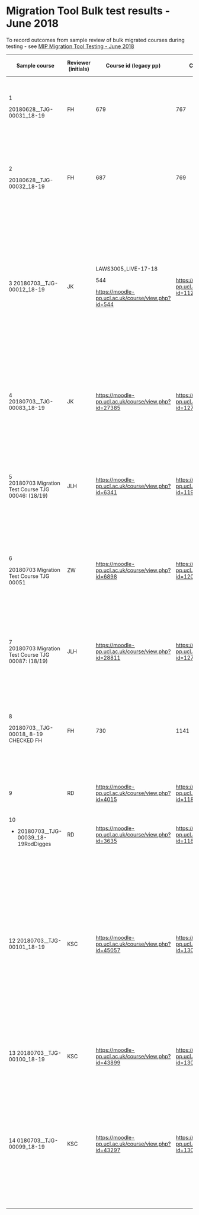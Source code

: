 # Migration Tool Bulk test results - June 2018

To record outcomes from sample review of bulk migrated courses during testing - see [MIP Migration Tool Testing - June 2018](MIP_Migration_Tool_Testing_-_June_2018)

<table>
<thead>
<tr class="header">
<th>Sample course</th>
<th>Reviewer (initials)</th>
<th>Course id (legacy pp)</th>
<th>Course id (new pp)</th>
<th>Tool reports success?</th>
<th>Course display correct?</th>
<th>Content as expected?</th>
<th>Restrictions/completion?</th>
<th>Enrolments?</th>
<th>Comments?</th>
</tr>
</thead>
<tbody>
<tr class="odd">
<td>1
<p>20180628__TJG-00031_18-19</p></td>
<td>FH</td>
<td>679</td>
<td>767</td>
<td><img src="images/icons/emoticons/check.svg" alt="(tick)" class="emoticon emoticon-tick" /></td>
<td><img src="images/icons/emoticons/check.svg" alt="(tick)" class="emoticon emoticon-tick" /></td>
<td><img src="images/icons/emoticons/warning.svg" alt="(warning)" class="emoticon emoticon-warning" /> One file <strong>Module Brief 2018</strong> not copied properly into legacy PP, despite being in production</td>
<td><img src="images/icons/emoticons/check.svg" alt="(tick)" class="emoticon emoticon-tick" /></td>
<td><img src="images/icons/emoticons/check.svg" alt="(tick)" class="emoticon emoticon-tick" /></td>
<td><br />
</td>
</tr>
<tr class="even">
<td><p>2</p>
<p>20180628__TJG-00032_18-19</p></td>
<td>FH</td>
<td>687</td>
<td>769</td>
<td><img src="images/icons/emoticons/check.svg" alt="(tick)" class="emoticon emoticon-tick" /></td>
<td><img src="images/icons/emoticons/check.svg" alt="(tick)" class="emoticon emoticon-tick" /></td>
<td><img src="images/icons/emoticons/warning.svg" alt="(warning)" class="emoticon emoticon-warning" /> One file TPP Module brief File, not copied properly into legacy PP, despite being in production</td>
<td><img src="images/icons/emoticons/check.svg" alt="(tick)" class="emoticon emoticon-tick" /></td>
<td><img src="images/icons/emoticons/check.svg" alt="(tick)" class="emoticon emoticon-tick" /></td>
<td><br />
</td>
</tr>
<tr class="odd">
<td>3 20180703__TJG-00012_18-19</td>
<td>JK</td>
<td><p>LAWS3005_LIVE-17-18</p>
<p>544</p>
<p><a href="https://moodle-pp.ucl.ac.uk/course/view.php?id=544" class="uri">https://moodle-pp.ucl.ac.uk/course/view.php?id=544</a></p></td>
<td><a href="https://moodle-1819-pp.ucl.ac.uk/course/view.php?id=1129" class="uri">https://moodle-1819-pp.ucl.ac.uk/course/view.php?id=1129</a></td>
<td><img src="images/icons/emoticons/check.svg" alt="(tick)" class="emoticon emoticon-tick" /></td>
<td><img src="images/icons/emoticons/check.svg" alt="(tick)" class="emoticon emoticon-tick" /></td>
<td>Legacy PP has missing files . As expected these are not in new PP</td>
<td><img src="images/icons/emoticons/check.svg" alt="(tick)" class="emoticon emoticon-tick" /></td>
<td><p><img src="images/icons/emoticons/check.svg" alt="(tick)" class="emoticon emoticon-tick" /></p>
<p>2 UCL editing Staff carried over.</p>
<p><br />
</p>
<p>Other editing enrollment did not carry over</p>
<p><br />
</p>
<p>Library resources link seem to contain different links...</p></td>
<td><br />
</td>
</tr>
<tr class="even">
<td><p>4<br />
20180703__TJG-00083_18-19</p></td>
<td>JK</td>
<td><a href="https://moodle-pp.ucl.ac.uk/course/view.php?id=27385" class="uri">https://moodle-pp.ucl.ac.uk/course/view.php?id=27385</a></td>
<td><a href="https://moodle-1819-pp.ucl.ac.uk/course/view.php?id=1271" class="uri">https://moodle-1819-pp.ucl.ac.uk/course/view.php?id=1271</a></td>
<td><img src="images/icons/emoticons/check.svg" alt="(tick)" class="emoticon emoticon-tick" /></td>
<td><img src="images/icons/emoticons/check.svg" alt="(tick)" class="emoticon emoticon-tick" /></td>
<td><br />
</td>
<td><img src="images/icons/emoticons/check.svg" alt="(tick)" class="emoticon emoticon-tick" /></td>
<td><p>no enrolments.</p>
<p>On legacy PP - 6 tutor enrollments</p>
<p>2 non editing tutors</p>
<p> 9  Cousre adminstraters</p></td>
<td><br />
</td>
</tr>
<tr class="odd">
<td><p>5<br />
20180703 Migration Test Course TJG 00046: (18/19) </p></td>
<td>JLH</td>
<td><a href="https://moodle-pp.ucl.ac.uk/course/view.php?id=6341" class="uri">https://moodle-pp.ucl.ac.uk/course/view.php?id=6341</a></td>
<td><a href="https://moodle-1819-pp.ucl.ac.uk/course/view.php?id=1197" class="uri">https://moodle-1819-pp.ucl.ac.uk/course/view.php?id=1197</a></td>
<td><img src="images/icons/emoticons/warning.svg" alt="(warning)" class="emoticon emoticon-warning" /><br />
In Progress</td>
<td><img src="images/icons/emoticons/warning.svg" alt="(warning)" class="emoticon emoticon-warning" /><br />
Course displays extra sections on New PP that aren't present on Legacy PP</td>
<td><img src="images/icons/emoticons/check.svg" alt="(tick)" class="emoticon emoticon-tick" /></td>
<td><img src="images/icons/emoticons/check.svg" alt="(tick)" class="emoticon emoticon-tick" /></td>
<td><img src="images/icons/emoticons/error.svg" alt="(error)" class="emoticon emoticon-cross" /><br />
3 Tutor enrolments weren't carried over from Legacy to New.</td>
<td><br />
</td>
</tr>
<tr class="even">
<td><p>6</p>
<p>20180703 Migration Test Course TJG 00051</p></td>
<td>ZW</td>
<td><a href="https://moodle-pp.ucl.ac.uk/course/view.php?id=6898" class="uri">https://moodle-pp.ucl.ac.uk/course/view.php?id=6898</a></td>
<td><a href="https://moodle-1819-pp.ucl.ac.uk/course/view.php?id=1207" class="uri">https://moodle-1819-pp.ucl.ac.uk/course/view.php?id=1207</a></td>
<td><img src="images/icons/emoticons/warning.svg" alt="(warning)" class="emoticon emoticon-warning" /><br />
In Progress - Backup complete (03/Jul/2018)</td>
<td><img src="images/icons/emoticons/warning.svg" alt="(warning)" class="emoticon emoticon-warning" /><br />
new-pp course dsiplays Topics 11-18 as hidden.  In Legacy-pp these are Orphaned</td>
<td><p><img src="images/icons/emoticons/check.svg" alt="(tick)" class="emoticon emoticon-tick" /></p>
<p>Content limited to pdf's and PowerPoint, but migrated ok.</p></td>
<td><img src="images/icons/emoticons/warning.svg" alt="(warning)" class="emoticon emoticon-warning" /><br />
Not used on legacy course</td>
<td><img src="images/icons/emoticons/error.svg" alt="(error)" class="emoticon emoticon-cross" /><br />
On legacy-pp: 1x Category staff and 4x Manual staff, Zero students. Nothing migrated to new-pp.</td>
<td><br />
</td>
</tr>
<tr class="odd">
<td>7<br />
20180703 Migration Test Course TJG 00087: (18/19)</td>
<td>JLH</td>
<td><a href="https://moodle-pp.ucl.ac.uk/course/view.php?id=28811" class="uri">https://moodle-pp.ucl.ac.uk/course/view.php?id=28811</a></td>
<td><a href="https://moodle-1819-pp.ucl.ac.uk/course/view.php?id=1279" class="uri">https://moodle-1819-pp.ucl.ac.uk/course/view.php?id=1279</a></td>
<td><img src="images/icons/emoticons/warning.svg" alt="(warning)" class="emoticon emoticon-warning" /><br />
In Progress</td>
<td><img src="images/icons/emoticons/check.svg" alt="(tick)" class="emoticon emoticon-tick" /></td>
<td><img src="images/icons/emoticons/warning.svg" alt="(warning)" class="emoticon emoticon-warning" /><br />
File &quot;Study in Russia Application Form - deadline 15 December 2017&quot; not present on legacy PP or new PP</td>
<td><img src="images/icons/emoticons/check.svg" alt="(tick)" class="emoticon emoticon-tick" /></td>
<td><img src="images/icons/emoticons/check.svg" alt="(tick)" class="emoticon emoticon-tick" /></td>
<td><br />
</td>
</tr>
<tr class="even">
<td>8
<p>20180703__TJG-00018_ 8-19 CHECKED FH</p></td>
<td>FH</td>
<td>730</td>
<td>1141</td>
<td><img src="images/icons/emoticons/check.svg" alt="(tick)" class="emoticon emoticon-tick" /></td>
<td><p><img src="images/icons/emoticons/check.svg" alt="(tick)" class="emoticon emoticon-tick" /></p>
<p>Although tabs should alight to centre, not left. Will raise Mantis to</p></td>
<td><img src="images/icons/emoticons/check.svg" alt="(tick)" class="emoticon emoticon-tick" /></td>
<td><img src="images/icons/emoticons/check.svg" alt="(tick)" class="emoticon emoticon-tick" /></td>
<td><img src="images/icons/emoticons/check.svg" alt="(tick)" class="emoticon emoticon-tick" /></td>
<td><br />
</td>
</tr>
<tr class="odd">
<td>9</td>
<td>RD</td>
<td><a href="https://moodle-pp.ucl.ac.uk/course/view.php?id=4015" class="uri">https://moodle-pp.ucl.ac.uk/course/view.php?id=4015</a></td>
<td><a href="https://moodle-1819-pp.ucl.ac.uk/course/view.php?id=1185" class="uri">https://moodle-1819-pp.ucl.ac.uk/course/view.php?id=1185</a></td>
<td><img src="images/icons/emoticons/warning.svg" alt="(warning)" class="emoticon emoticon-warning" /><br />
In Progress</td>
<td><img src="images/icons/emoticons/check.svg" alt="(tick)" class="emoticon emoticon-tick" /></td>
<td><img src="images/icons/emoticons/check.svg" alt="(tick)" class="emoticon emoticon-tick" /></td>
<td>n/a</td>
<td><p><img src="images/icons/emoticons/error.svg" alt="(error)" class="emoticon emoticon-cross" /></p>
<p>3 of 10 tutors migrated</p></td>
<td>problem with missing files in source course</td>
</tr>
<tr class="even">
<td>10
<ul>
<li>20180703__TJG-00039_18-19RodDigges</li>
</ul></td>
<td>RD</td>
<td><a href="https://moodle-pp.ucl.ac.uk/course/view.php?id=3635" class="uri">https://moodle-pp.ucl.ac.uk/course/view.php?id=3635</a></td>
<td><a href="https://moodle-1819-pp.ucl.ac.uk/course/view.php?id=1183" class="uri">https://moodle-1819-pp.ucl.ac.uk/course/view.php?id=1183</a></td>
<td><img src="images/icons/emoticons/warning.svg" alt="(warning)" class="emoticon emoticon-warning" /><br />
In Progress</td>
<td><img src="images/icons/emoticons/check.svg" alt="(tick)" class="emoticon emoticon-tick" /></td>
<td><img src="images/icons/emoticons/check.svg" alt="(tick)" class="emoticon emoticon-tick" /></td>
<td><img src="images/icons/emoticons/check.svg" alt="(tick)" class="emoticon emoticon-tick" /></td>
<td><img src="images/icons/emoticons/check.svg" alt="(tick)" class="emoticon emoticon-tick" /> 6 tutors and 2 course admins - &gt; 8 UCL Editing Staff</td>
<td><br />
</td>
</tr>
<tr class="odd">
<td>12 20180703__TJG-00101_18-19</td>
<td>KSC</td>
<td><a href="https://moodle-pp.ucl.ac.uk/course/view.php?id=45057" class="uri">https://moodle-pp.ucl.ac.uk/course/view.php?id=45057</a></td>
<td><p><a href="https://moodle-1819-pp.ucl.ac.uk/course/view.php?id=1307" class="uri">https://moodle-1819-pp.ucl.ac.uk/course/view.php?id=1307</a></p></td>
<td><img src="images/icons/emoticons/warning.svg" alt="(warning)" class="emoticon emoticon-warning" /> In Progress - Backup complete (03/Jul/2018)</td>
<td><img src="images/icons/emoticons/check.svg" alt="(tick)" class="emoticon emoticon-tick" /></td>
<td><img src="images/icons/emoticons/check.svg" alt="(tick)" class="emoticon emoticon-tick" /></td>
<td>Neither feature used</td>
<td><img src="images/icons/emoticons/check.svg" alt="(tick)" class="emoticon emoticon-tick" /> All 5 manually enrolled Course Admins were carried over. As intended 2 Category enrolments and 2 Students were not.</td>
<td>Source course homepage displays an error message because the layout is set to Grid format but it is unable to display that format for reasons unknown. Content displays in the Navigation block and is accessible there. Or, if the layout is changed the course homepage displays just fine.</td>
</tr>
<tr class="even">
<td>13 20180703__TJG-00100_18-19</td>
<td>KSC</td>
<td><p><a href="https://moodle-pp.ucl.ac.uk/course/view.php?id=43899" class="uri">https://moodle-pp.ucl.ac.uk/course/view.php?id=43899</a></p></td>
<td><a href="https://moodle-1819-pp.ucl.ac.uk/course/view.php?id=1305" class="uri">https://moodle-1819-pp.ucl.ac.uk/course/view.php?id=1305</a></td>
<td><img src="images/icons/emoticons/warning.svg" alt="(warning)" class="emoticon emoticon-warning" /> In Progress - Backup complete (03/Jul/2018)</td>
<td><img src="images/icons/emoticons/check.svg" alt="(tick)" class="emoticon emoticon-tick" /></td>
<td><img src="images/icons/emoticons/check.svg" alt="(tick)" class="emoticon emoticon-tick" /></td>
<td>Neither feature used</td>
<td><img src="images/icons/emoticons/error.svg" alt="(error)" class="emoticon emoticon-cross" /> 6 out of 9 manually enrolled editing staff were transferred.</td>
<td><br />
</td>
</tr>
<tr class="odd">
<td>14 0180703__TJG-00099_18-19</td>
<td>KSC</td>
<td><a href="https://moodle-pp.ucl.ac.uk/course/view.php?id=43297" class="uri">https://moodle-pp.ucl.ac.uk/course/view.php?id=43297</a></td>
<td><a href="https://moodle-1819-pp.ucl.ac.uk/course/view.php?id=1303" class="uri">https://moodle-1819-pp.ucl.ac.uk/course/view.php?id=1303</a></td>
<td><img src="images/icons/emoticons/warning.svg" alt="(warning)" class="emoticon emoticon-warning" /> In Progress - Backup complete (03/Jul/2018)</td>
<td><img src="images/icons/emoticons/check.svg" alt="(tick)" class="emoticon emoticon-tick" /></td>
<td><img src="images/icons/emoticons/check.svg" alt="(tick)" class="emoticon emoticon-tick" /></td>
<td>Neither feature used</td>
<td><img src="images/icons/emoticons/check.svg" alt="(tick)" class="emoticon emoticon-tick" /> 2 manually enrolled editing staff were transferred along with one Category enrolled Course Admin who had the Tutor role added manually so she had 2 roles on the Legacy Moodle course.</td>
<td><br />
</td>
</tr>
</tbody>
</table>


